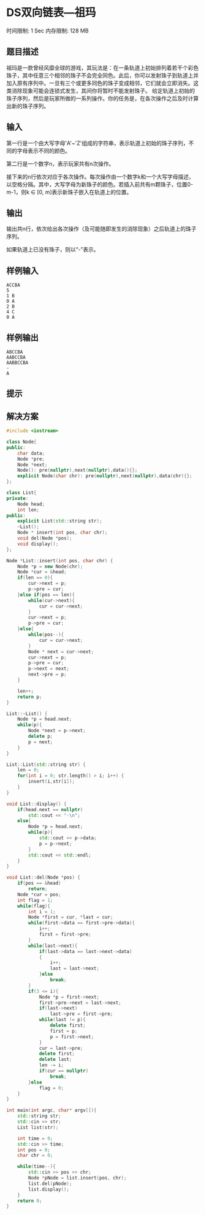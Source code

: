 # DS双向链表—祖玛

时间限制: 1 Sec  内存限制: 128 MB

## 题目描述
祖玛是一款曾经风靡全球的游戏，其玩法是：在一条轨道上初始排列着若干个彩色珠子，其中任意三个相邻的珠子不会完全同色。此后，你可以发射珠子到轨道上并加入原有序列中。一旦有三个或更多同色的珠子变成相邻，它们就会立即消失。这类消除现象可能会连锁式发生，其间你将暂时不能发射珠子。
给定轨道上初始的珠子序列，然后是玩家所做的一系列操作。你的任务是，在各次操作之后及时计算出新的珠子序列。

## 输入

第一行是一个由大写字母'A'~'Z'组成的字符串，表示轨道上初始的珠子序列，不同的字母表示不同的颜色。

第二行是一个数字n，表示玩家共有n次操作。

接下来的n行依次对应于各次操作。每次操作由一个数字k和一个大写字母描述，以空格分隔。其中，大写字母为新珠子的颜色。若插入前共有m颗珠子，位置0-m-1，则k ∈ [0, m]表示新珠子嵌入在轨道上的位置。

## 输出
 输出共n行，依次给出各次操作（及可能随即发生的消除现象）之后轨道上的珠子序列。

如果轨道上已没有珠子，则以“-”表示。

## 样例输入
```text
ACCBA
5
1 B
0 A
2 B
4 C
0 A
```
## 样例输出
```text
ABCCBA
AABCCBA
AABBCCBA
-
A
```
## 提示

## 解决方案

```c++
#include <iostream>

class Node{
public:
    char data;
    Node *pre;
    Node *next;
    Node(): pre(nullptr),next(nullptr),data(){};
    explicit Node(char chr): pre(nullptr),next(nullptr),data(chr){};
};

class List{
private:
    Node head;
    int len;
public:
    explicit List(std::string str);
    ~List();
    Node * insert(int pos, char chr);
    void del(Node *pos);
    void display();
};

Node *List::insert(int pos, char chr) {
    Node *p = new Node(chr);
    Node *cur = &head;
    if(len == 0){
        cur->next = p;
        p->pre = cur;
    }else if(pos == len){
        while(cur->next){
            cur = cur->next;
        }
        cur->next = p;
        p->pre = cur;
    }else{
        while(pos--){
            cur = cur->next;
        }
        Node * next = cur->next;
        cur->next = p;
        p->pre = cur;
        p->next = next;
        next->pre = p;
    }

    len++;
    return p;
}

List::~List() {
    Node *p = head.next;
    while(p){
        Node *next = p->next;
        delete p;
        p = next;
    }
}

List::List(std::string str) {
    len = 0;
    for(int i = 0; str.length() > i; i++) {
        insert(i,str[i]);
    }
}

void List::display() {
    if(head.next == nullptr)
        std::cout << "-\n";
    else{
        Node *p = head.next;
        while(p){
            std::cout << p->data;
            p = p->next;
        }
        std::cout << std::endl;
    }
}

void List::del(Node *pos) {
    if(pos == &head)
        return;
    Node *cur = pos;
    int flag = 1;
    while(flag){
        int i = 1;
        Node *first = cur, *last = cur;
        while(first->data == first->pre->data){
            i++;
            first = first->pre;
        }
        while(last->next){
            if(last->data == last->next->data)
            {
                i++;
                last = last->next;
            }else
                break;
        }
        if(3 <= i){
            Node *p = first->next;
            first->pre->next = last->next;
            if(last->next)
                last->pre = first->pre;
            while(last != p){
                delete first;
                first = p;
                p = first->next;
            }
            cur = last->pre;
            delete first;
            delete last;
            len -= i;
            if(cur == nullptr)
                break;
        }else
            flag = 0;
    }
}

int main(int argc, char* argv[]){
    std::string str;
    std::cin >> str;
    List list(str);

    int time = 0;
    std::cin >> time;
    int pos = 0;
    char chr = 0;

    while(time--){
        std::cin >> pos >> chr;
        Node *pNode = list.insert(pos, chr);
        list.del(pNode);
        list.display();
    }
    return 0;
}
```